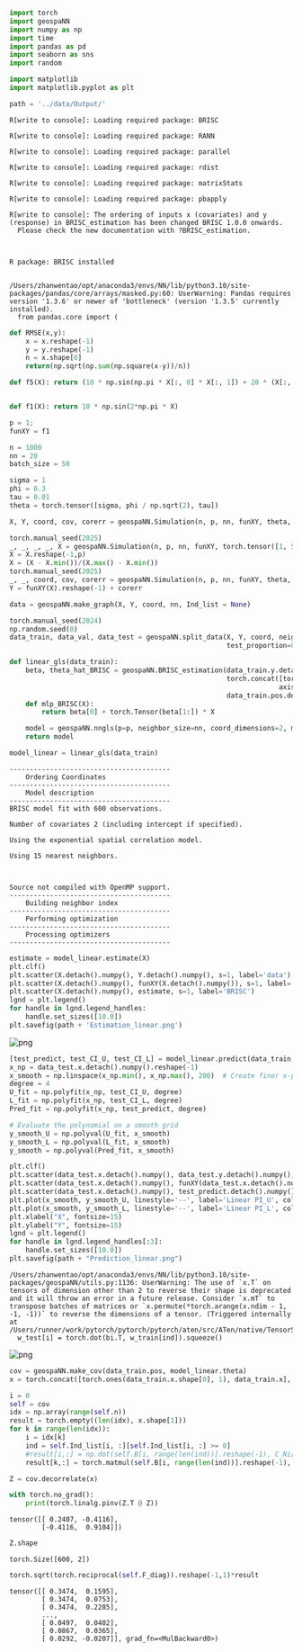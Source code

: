 ```python
import torch
import geospaNN
import numpy as np
import time
import pandas as pd
import seaborn as sns
import random

import matplotlib
import matplotlib.pyplot as plt

path = '../data/Output/'
```

    R[write to console]: Loading required package: BRISC
    
    R[write to console]: Loading required package: RANN
    
    R[write to console]: Loading required package: parallel
    
    R[write to console]: Loading required package: rdist
    
    R[write to console]: Loading required package: matrixStats
    
    R[write to console]: Loading required package: pbapply
    
    R[write to console]: The ordering of inputs x (covariates) and y (response) in BRISC_estimation has been changed BRISC 1.0.0 onwards.
      Please check the new documentation with ?BRISC_estimation.
    


    R package: BRISC installed


    /Users/zhanwentao/opt/anaconda3/envs/NN/lib/python3.10/site-packages/pandas/core/arrays/masked.py:60: UserWarning: Pandas requires version '1.3.6' or newer of 'bottleneck' (version '1.3.5' currently installed).
      from pandas.core import (



```python
def RMSE(x,y):
    x = x.reshape(-1)
    y = y.reshape(-1)
    n = x.shape[0]
    return(np.sqrt(np.sum(np.square(x-y))/n))
```


```python
def f5(X): return (10 * np.sin(np.pi * X[:, 0] * X[:, 1]) + 20 * (X[:, 2] - 0.5) ** 2 + 10 * X[:, 3] + 5 * X[:, 4]) / 6


def f1(X): return 10 * np.sin(2*np.pi * X)

p = 1;
funXY = f1

n = 1000
nn = 20
batch_size = 50

sigma = 1
phi = 0.3
tau = 0.01
theta = torch.tensor([sigma, phi / np.sqrt(2), tau])

X, Y, coord, cov, corerr = geospaNN.Simulation(n, p, nn, funXY, theta, range=[0, 1])
```


```python
torch.manual_seed(2025)
_, _, _, _, X = geospaNN.Simulation(n, p, nn, funXY, torch.tensor([1, 5, 0.01]), range=[0, 1])
X = X.reshape(-1,p)
X = (X - X.min())/(X.max() - X.min())
torch.manual_seed(2025)
_, _, coord, cov, corerr = geospaNN.Simulation(n, p, nn, funXY, theta, range=[0, 1])
Y = funXY(X).reshape(-1) + corerr
```


```python
data = geospaNN.make_graph(X, Y, coord, nn, Ind_list = None)

torch.manual_seed(2024)
np.random.seed(0)
data_train, data_val, data_test = geospaNN.split_data(X, Y, coord, neighbor_size=nn, 
                                                      test_proportion=0.2, val_proportion=0.2)
```


```python
def linear_gls(data_train):
    beta, theta_hat_BRISC = geospaNN.BRISC_estimation(data_train.y.detach().numpy(),
                                                      torch.concat([torch.ones(data_train.x.shape[0], 1), data_train.x],
                                                                   axis=1).detach().numpy(),
                                                      data_train.pos.detach().numpy())
    def mlp_BRISC(X):
        return beta[0] + torch.Tensor(beta[1:]) * X

    model = geospaNN.nngls(p=p, neighbor_size=nn, coord_dimensions=2, mlp=mlp_BRISC, theta=torch.tensor(theta_hat_BRISC))
    return model
```


```python
model_linear = linear_gls(data_train)
```

    ---------------------------------------- 
    	Ordering Coordinates 
    ----------------------------------------
    	Model description
    ----------------------------------------
    BRISC model fit with 600 observations.
    
    Number of covariates 2 (including intercept if specified).
    
    Using the exponential spatial correlation model.
    
    Using 15 nearest neighbors.
    
    
    
    Source not compiled with OpenMP support.
    ----------------------------------------
    	Building neighbor index
    ----------------------------------------
    	Performing optimization
    ----------------------------------------
    	Processing optimizers
    ----------------------------------------



```python
estimate = model_linear.estimate(X)
plt.clf()
plt.scatter(X.detach().numpy(), Y.detach().numpy(), s=1, label='data')
plt.scatter(X.detach().numpy(), funXY(X.detach().numpy()), s=1, label='f(x)')
plt.scatter(X.detach().numpy(), estimate, s=1, label='BRISC')
lgnd = plt.legend()
for handle in lgnd.legend_handles:
    handle.set_sizes([10.0])
plt.savefig(path + 'Estimation_linear.png')
```


    
![png](output_7_0.png)
    



```python
[test_predict, test_CI_U, test_CI_L] = model_linear.predict(data_train, data_test, CI = True)
x_np = data_test.x.detach().numpy().reshape(-1)
x_smooth = np.linspace(x_np.min(), x_np.max(), 200)  # Create finer x-points
degree = 4
U_fit = np.polyfit(x_np, test_CI_U, degree)
L_fit = np.polyfit(x_np, test_CI_L, degree)
Pred_fit = np.polyfit(x_np, test_predict, degree)

# Evaluate the polynomial on a smooth grid
y_smooth_U = np.polyval(U_fit, x_smooth)
y_smooth_L = np.polyval(L_fit, x_smooth)
y_smooth = np.polyval(Pred_fit, x_smooth)

plt.clf()
plt.scatter(data_test.x.detach().numpy(), data_test.y.detach().numpy(), s=1, label='data')
plt.scatter(data_test.x.detach().numpy(), funXY(data_test.x.detach().numpy()), s=1, label='f(x)')
plt.scatter(data_test.x.detach().numpy(), test_predict.detach().numpy(), s=1, label='Linear prediction')
plt.plot(x_smooth, y_smooth_U, linestyle='--', label='Linear PI_U', color = 'red', alpha = 0.5)
plt.plot(x_smooth, y_smooth_L, linestyle='--', label='Linear PI_L', color = 'red', alpha = 0.5)
plt.xlabel("X", fontsize=15)
plt.ylabel("Y", fontsize=15)
lgnd = plt.legend()
for handle in lgnd.legend_handles[:3]:
    handle.set_sizes([10.0])
plt.savefig(path + "Prediction_linear.png")
```

    /Users/zhanwentao/opt/anaconda3/envs/NN/lib/python3.10/site-packages/geospaNN/utils.py:1136: UserWarning: The use of `x.T` on tensors of dimension other than 2 to reverse their shape is deprecated and it will throw an error in a future release. Consider `x.mT` to transpose batches of matrices or `x.permute(*torch.arange(x.ndim - 1, -1, -1))` to reverse the dimensions of a tensor. (Triggered internally at /Users/runner/work/pytorch/pytorch/pytorch/aten/src/ATen/native/TensorShape.cpp:3575.)
      w_test[i] = torch.dot(bi.T, w_train[ind]).squeeze()



    
![png](output_8_1.png)
    



```python
cov = geospaNN.make_cov(data_train.pos, model_linear.theta)
x = torch.concat([torch.ones(data_train.x.shape[0], 1), data_train.x], axis=1)
```


```python
i = 0
self = cov
idx = np.array(range(self.n))
result = torch.empty((len(idx), x.shape[1]))
for k in range(len(idx)):
    i = idx[k]
    ind = self.Ind_list[i, :][self.Ind_list[i, :] >= 0]
    #result[i,:] = np.dot(self.B[i, range(len(ind))].reshape(-1), C_Ni[ind, :])
    result[k,:] = torch.matmul(self.B[i, range(len(ind))].reshape(-1), x[ind,:])
```


```python
Z = cov.decorrelate(x)
```


```python
with torch.no_grad():
    print(torch.linalg.pinv(Z.T @ Z))
```

    tensor([[ 0.2407, -0.4116],
            [-0.4116,  0.9104]])



```python
Z.shape
```




    torch.Size([600, 2])




```python
torch.sqrt(torch.reciprocal(self.F_diag)).reshape(-1,1)*result
```




    tensor([[ 0.3474,  0.1595],
            [ 0.3474,  0.0753],
            [ 0.3474,  0.2285],
            ...,
            [ 0.0497,  0.0402],
            [ 0.0867,  0.0365],
            [ 0.0292, -0.0207]], grad_fn=<MulBackward0>)




```python

```
